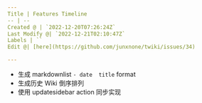 ```yaml
---
Title | Features Timeline
-- | --
Created @ | `2022-12-20T07:26:24Z`
Last Modify @| `2022-12-21T02:10:47Z`
Labels | ``
Edit @| [here](https://github.com/junxnone/twiki/issues/34)

---
```


- 生成 markdownlist `- date  title` format
- 生成历史 Wiki 倒序排列
- 使用 updatesidebar action 同步实现
